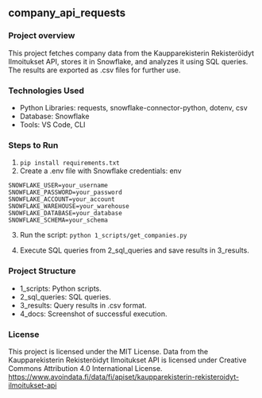 ## company_api_requests

### Project overview
This project fetches company data from the Kaupparekisterin Rekisteröidyt Ilmoitukset API, stores it in Snowflake, and analyzes it using SQL queries. The results are exported as .csv files for further use.

### Technologies Used

* Python Libraries: requests, snowflake-connector-python, dotenv, csv
* Database: Snowflake
* Tools: VS Code, CLI

### Steps to Run

1. `pip install requirements.txt`
2.  Create a .env file with Snowflake credentials:
env

```env
SNOWFLAKE_USER=your_username
SNOWFLAKE_PASSWORD=your_password
SNOWFLAKE_ACCOUNT=your_account
SNOWFLAKE_WAREHOUSE=your_warehouse
SNOWFLAKE_DATABASE=your_database
SNOWFLAKE_SCHEMA=your_schema
```

3. Run the script:
`python 1_scripts/get_companies.py`

4. Execute SQL queries from 2_sql_queries and save results in 3_results.

### Project Structure

- 1_scripts: Python scripts.
- 2_sql_queries: SQL queries.
- 3_results: Query results in .csv format.
- 4_docs: Screenshot of successful execution.

### License

This project is licensed under the MIT License. Data from the Kaupparekisterin Rekisteröidyt Ilmoitukset API is licensed under Creative Commons Attribution 4.0 International License. https://www.avoindata.fi/data/fi/apiset/kaupparekisterin-rekisteroidyt-ilmoitukset-api
